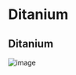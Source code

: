 # Ditanium
## Ditanium
![image](https://user-images.githubusercontent.com/104687767/166604649-2a79fc20-ea74-4edf-a02a-abf2df96c238.png)
